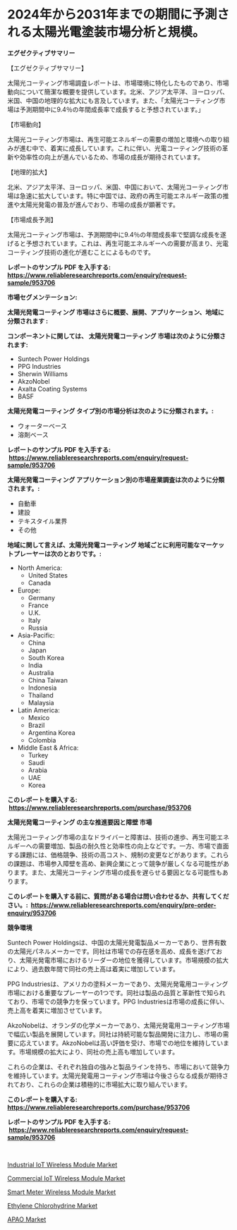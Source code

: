 <p><h1>2024年から2031年までの期間に予測される太陽光電塗装市場分析と規模。</h1></p><p><strong>エグゼクティブサマリー</strong></p>
<p><p>【エグゼクティブサマリー】</p><p>太陽光コーティング市場調査レポートは、市場環境に特化したものであり、市場動向について簡潔な概要を提供しています。北米、アジア太平洋、ヨーロッパ、米国、中国の地理的な拡大にも言及しています。また、「太陽光コーティング市場は予測期間中に9.4％の年間成長率で成長すると予想されています。」</p><p>【市場動向】</p><p>太陽光コーティング市場は、再生可能エネルギーの需要の増加と環境への取り組みが進む中で、着実に成長しています。これに伴い、光電コーティング技術の革新や効率性の向上が進んでいるため、市場の成長が期待されています。</p><p>【地理的拡大】</p><p>北米、アジア太平洋、ヨーロッパ、米国、中国において、太陽光コーティング市場は急速に拡大しています。特に中国では、政府の再生可能エネルギー政策の推進や太陽光発電の普及が進んでおり、市場の成長が顕著です。</p><p>【市場成長予測】</p><p>太陽光コーティング市場は、予測期間中に9.4％の年間成長率で堅調な成長を遂げると予想されています。これは、再生可能エネルギーへの需要が高まり、光電コーティング技術の進化が進むことによるものです。 </p></p>
<p><strong>レポートのサンプル PDF を入手する: <a href="https://www.reliableresearchreports.com/enquiry/request-sample/953706">https://www.reliableresearchreports.com/enquiry/request-sample/953706</a></strong></p>
<p><strong>市場セグメンテーション:</strong></p>
<p><strong> 太陽光発電コーティング 市場はさらに概要、展開、アプリケーション、地域に分類されます :</strong></p>
<p><strong>コンポーネントに関しては、 太陽光発電コーティング 市場は次のように分類されます: &nbsp;</strong></p>
<p><ul><li>Suntech Power Holdings</li><li>PPG Industries</li><li>Sherwin Williams</li><li>AkzoNobel</li><li>Axalta Coating Systems</li><li>BASF</li></ul></p>
<p><strong> 太陽光発電コーティング タイプ別の市場分析は次のように分類されます。:</strong></p>
<p><ul><li>ウォーターベース</li><li>溶剤ベース</li></ul></p>
<p><strong>レポートのサンプル PDF を入手する: &nbsp;<a href="https://www.reliableresearchreports.com/enquiry/request-sample/953706">https://www.reliableresearchreports.com/enquiry/request-sample/953706</a></strong></p>
<p><strong> 太陽光発電コーティング アプリケーション別の市場産業調査は次のように分類されます。:</strong></p>
<p><ul><li>自動車</li><li>建設</li><li>テキスタイル業界</li><li>その他</li></ul></p>
<p><strong>地域に関して言えば、太陽光発電コーティング 地域ごとに利用可能なマーケットプレーヤーは次のとおりです。:</strong></p>
<p><ul>
    <li>
        North America:
        <ul>
            <li>United States</li>
            <li>Canada</li>
        </ul>
    </li>
    <li>
        Europe:
        <ul>
            <li>Germany</li>
            <li>France</li>
            <li>U.K.</li>
            <li>Italy</li>
            <li>Russia</li>
        </ul>
    </li>
    <li>
        Asia-Pacific:
        <ul>
            <li>China</li>
            <li>Japan</li>
            <li>South Korea</li>
            <li>India</li>
            <li>Australia</li>
            <li>China Taiwan</li>
            <li>Indonesia</li>
            <li>Thailand</li>
            <li>Malaysia</li>
        </ul>
    </li>
    <li>
        Latin America:
        <ul>
            <li>Mexico</li>
            <li>Brazil</li>
            <li>Argentina Korea</li>
            <li>Colombia</li>
        </ul>
    </li>
    <li>
        Middle East & Africa:
        <ul>
            <li>Turkey</li>
            <li>Saudi</li>
            <li>Arabia</li>
            <li>UAE</li>
            <li>Korea</li>
        </ul>
    </li>
    </ul></p>
<p><strong>このレポートを購入する: &nbsp;<a href="https://www.reliableresearchreports.com/purchase/953706">https://www.reliableresearchreports.com/purchase/953706</a></strong></p>
<p><strong>太陽光発電コーティング の主な推進要因と障壁 市場</strong></p>
<p><p>太陽光コーティング市場の主なドライバーと障害は、技術の進歩、再生可能エネルギーへの需要増加、製品の耐久性と効率性の向上などです。一方、市場で直面する課題には、価格競争、技術の高コスト、規制の変更などがあります。これらの課題は、市場参入障壁を高め、新興企業にとって競争が厳しくなる可能性があります。また、太陽光コーティング市場の成長を遅らせる要因となる可能性もあります。</p></p>
<p><strong>このレポートを購入する前に、質問がある場合は問い合わせるか、共有してください。:&nbsp; <a href="https://www.reliableresearchreports.com/enquiry/pre-order-enquiry/953706">https://www.reliableresearchreports.com/enquiry/pre-order-enquiry/953706</a></strong></p>
<p><strong>競争環境</strong></p>
<p><p>Suntech Power Holdingsは、中国の太陽光発電製品メーカーであり、世界有数の太陽光パネルメーカーです。同社は市場での存在感を高め、成長を遂げており、太陽光発電市場におけるリーダーの地位を獲得しています。市場規模の拡大により、過去数年間で同社の売上高は着実に増加しています。</p><p>PPG Industriesは、アメリカの塗料メーカーであり、太陽光発電用コーティング市場における重要なプレーヤーの1つです。同社は製品の品質と革新性で知られており、市場での競争力を保っています。PPG Industriesは市場の成長に伴い、売上高を着実に増加させています。</p><p>AkzoNobelは、オランダの化学メーカーであり、太陽光発電用コーティング市場で幅広い製品を展開しています。同社は持続可能な製品開発に注力し、市場の需要に応えています。AkzoNobelは高い評価を受け、市場での地位を維持しています。市場規模の拡大により、同社の売上高も増加しています。</p><p>これらの企業は、それぞれ独自の強みと製品ラインを持ち、市場において競争力を維持しています。太陽光発電用コーティング市場は今後さらなる成長が期待されており、これらの企業は積極的に市場拡大に取り組んでいます。</p></p>
<p><strong>このレポートを購入する: &nbsp; <a href="https://www.reliableresearchreports.com/purchase/953706">https://www.reliableresearchreports.com/purchase/953706</a></strong></p>
<p><strong>レポートのサンプル PDF を入手する: &nbsp;<a href="https://www.reliableresearchreports.com/enquiry/request-sample/953706">https://www.reliableresearchreports.com/enquiry/request-sample/953706</a></strong><strong></strong></p>
<p>&nbsp;</p>
<p><p><a href="https://invited-way-688.notion.site/Industrial-IoT-Wireless-Module-Market-Size-Market-Share-and-Global-Market-Analysis-Report-2024-2-8eb276afed6c446cb38c838860bed682">Industrial IoT Wireless Module Market</a></p><p><a href="https://butternut-bug-553.notion.site/Commercial-IoT-Wireless-Module-Market-Provides-a-Comprehensive-Analysis-Including-a-Macro-Overview-o-f35fbb8ed66a433d9905187dd33d7183">Commercial IoT Wireless Module Market</a></p><p><a href="https://mire-aunt-385.notion.site/Smart-Meter-Wireless-Module-Market-Size-and-Examines-its-Market-Scope-with-a-Primary-Focus-on-Grow-72d34887bb984b8aa7da5334c2b5fddc">Smart Meter Wireless Module Market</a></p><p><a href="https://view.publitas.com/reportprime-1/ethylene-chlorohydrine-market-size-growth-and-forecast-from-2024-2031/">Ethylene Chlorohydrine Market</a></p><p><a href="https://view.publitas.com/reportprime-1/apao-market-size-global-industry-overview-market-segmentation-and-forecast-2024-to-2031/">APAO Market</a></p></p>